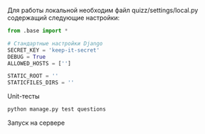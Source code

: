 Для работы локальной необходим файл quizz/settings/local.py содержащий следующие настройки:

```python
from .base import *

# Стандартные настройки Django
SECRET_KEY = 'keep-it-secret'
DEBUG = True
ALLOWED_HOSTS = ['']

STATIC_ROOT = ''
STATICFILES_DIRS = ''

```

Unit-тесты
```python
python manage.py test questions
```

Запуск на сервере